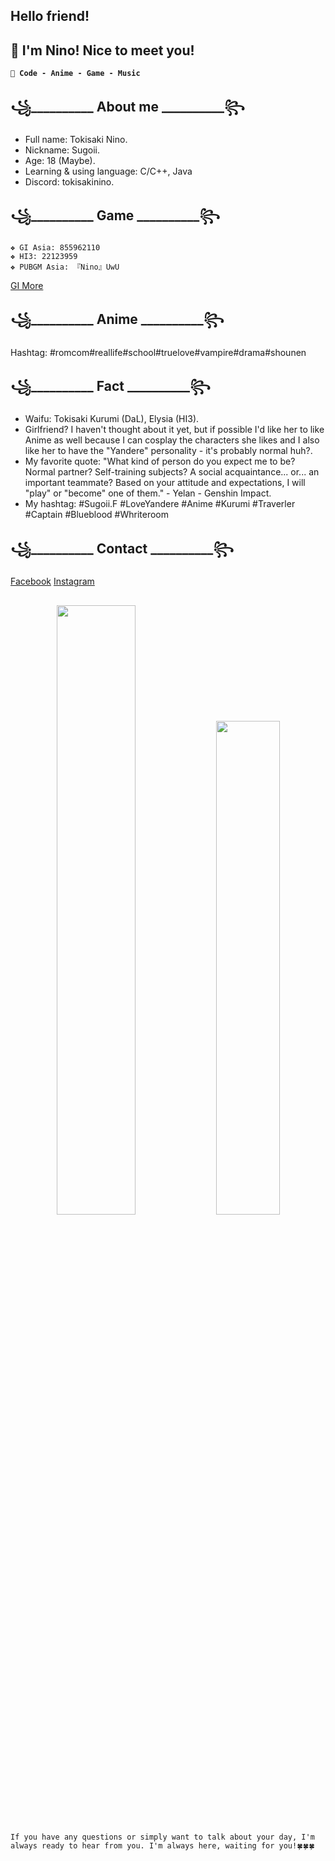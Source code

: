 
## Hello friend!
## 👋 I'm Nino! Nice to meet you!
**`💖 Code - Anime - Game - Music`** 

## ꧁__________ About me __________꧂
- Full name: Tokisaki Nino.
- Nickname: Sugoii.
- Age: 18 (Maybe).
- Learning & using language: C/C++, Java
- Discord: tokisakinino.
## ꧁__________ Game __________꧂
    ❖ GI Asia: 855962110
    ❖ HI3: 22123959
    ❖ PUBGM Asia: 『Nino』UwU       
<a href="https://enka.network/u/855962110/">GI More</a>

## ꧁__________ Anime __________꧂
Hashtag: #romcom#reallife#school#truelove#vampire#drama#shounen

## ꧁__________ Fact __________꧂
- Waifu: Tokisaki Kurumi (DaL), Elysia (HI3).
-  Girlfriend? I haven't thought about it yet, but if possible I'd like her to like Anime as well because I can cosplay the characters she likes and I also like her to have the "Yandere" personality - it's probably normal huh?.
- My favorite quote: "What kind of person do you expect me to be? Normal partner? Self-training subjects? A social acquaintance... or... an important teammate? Based on your attitude and expectations, I will "play" or "become" one of them." - Yelan - Genshin Impact.
- My hashtag: #Sugoii.F #LoveYandere #Anime #Kurumi #Traverler #Captain #Blueblood #Whriteroom

## ꧁__________ Contact __________꧂
<a href="https://www.facebook.com/nino.real.memory">Facebook</a>
<a href="https://www.instagram.com/nino.real.memories/">Instagram</a>

##
<p align="center">
<img width="50%" src="https://github-readme-stats.vercel.app/api?username=TokisakiNinoVn&show_icons=true&count_private=true&theme=react&hide_border=true&bg_color=0D1237"/>

<img width="45%" src="https://github-readme-stats.vercel.app/api/top-langs/?username=TokisakiNinoVn&show_icons=true&count_private=true&theme=react&hide_border=true&bg_color=0D1237&layout=compact"/>

</p>



`If you have any questions or simply want to talk about your day, I'm always ready to hear from you. I'm always here, waiting for you!🍀🍀🍀`
#
